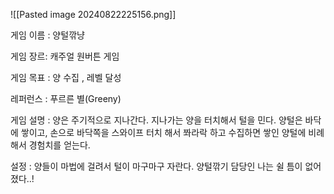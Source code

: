 ![[Pasted image 20240822225156.png]]

게임 이름 :  양털깎냥 

게임 장르: 캐주얼 원버튼 게임

게임 목표 : 양 수집 , 레벨 달성

레퍼런스 : 푸르른 별(Greeny)

게임 설명 : 양은 주기적으로 지나간다. 지나가는 양을 터치해서 털을 민다. 양털은 바닥에 쌓이고, 손으로 바닥쪽을 스와이프 터치 해서 쫘라락 하고 수집하면 쌓인 양털에 비례해서 경험치를 얻는다.

설정 : 양들이 마법에 걸려서 털이 마구마구 자란다. 양털깎기 담당인 나는 쉴 틈이 없어졌다..!

